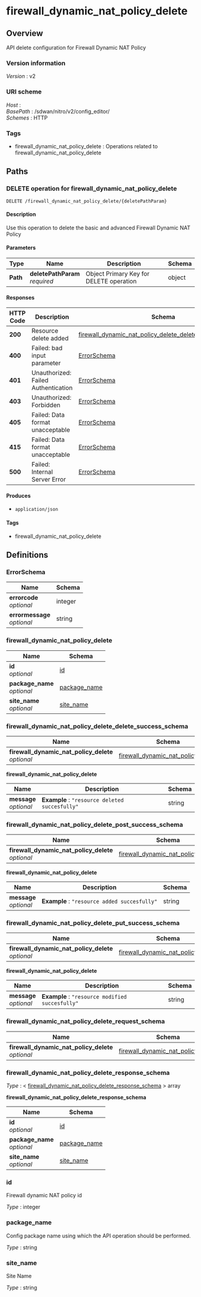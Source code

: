 # firewall\_dynamic\_nat\_policy\_delete


<a name="overview"></a>
## Overview
API delete configuration for Firewall Dynamic NAT Policy


### Version information
*Version* : v2


### URI scheme
*Host* : <MGMT-IP>  
*BasePath* : /sdwan/nitro/v2/config\_editor/  
*Schemes* : HTTP


### Tags

* firewall\_dynamic\_nat\_policy\_delete : Operations related to firewall\_dynamic\_nat\_policy\_delete 




<a name="paths"></a>
## Paths

<a name="firewall\_dynamic\_nat\_policy\_delete-deletepathparam-delete"></a>
### DELETE operation for firewall\_dynamic\_nat\_policy\_delete
```
DELETE /firewall_dynamic_nat_policy_delete/{deletePathParam}
```


#### Description
Use this operation to delete the basic and advanced Firewall Dynamic NAT Policy


#### Parameters

|Type|Name|Description|Schema|
|---|---|---|---|
|**Path**|**deletePathParam**  <br>*required*|Object Primary Key for DELETE operation|object|


#### Responses

|HTTP Code|Description|Schema|
|---|---|---|
|**200**|Resource delete added|[firewall\_dynamic\_nat\_policy\_delete\_delete\_success\_schema](#firewall\_dynamic\_nat\_policy\_delete\_delete\_success\_schema)|
|**400**|Failed: bad input parameter|[ErrorSchema](#errorschema)|
|**401**|Unauthorized: Failed Authentication|[ErrorSchema](#errorschema)|
|**403**|Unauthorized: Forbidden|[ErrorSchema](#errorschema)|
|**405**|Failed: Data format unacceptable|[ErrorSchema](#errorschema)|
|**415**|Failed: Data format unacceptable|[ErrorSchema](#errorschema)|
|**500**|Failed: Internal Server Error|[ErrorSchema](#errorschema)|


#### Produces

* `application/json`


#### Tags

* firewall\_dynamic\_nat\_policy\_delete




<a name="definitions"></a>
## Definitions

<a name="errorschema"></a>
### ErrorSchema

|Name|Schema|
|---|---|
|**errorcode**  <br>*optional*|integer|
|**errormessage**  <br>*optional*|string|


<a name="firewall\_dynamic\_nat\_policy\_delete"></a>
### firewall\_dynamic\_nat\_policy\_delete

|Name|Schema|
|---|---|
|**id**  <br>*optional*|[id](#id)|
|**package\_name**  <br>*optional*|[package\_name](#package\_name)|
|**site\_name**  <br>*optional*|[site\_name](#site\_name)|


<a name="firewall\_dynamic\_nat\_policy\_delete\_delete\_success\_schema"></a>
### firewall\_dynamic\_nat\_policy\_delete\_delete\_success\_schema

|Name|Schema|
|---|---|
|**firewall\_dynamic\_nat\_policy\_delete**  <br>*optional*|[firewall\_dynamic\_nat\_policy\_delete](#firewall\_dynamic\_nat\_policy\_delete\_delete\_success\_schema-firewall\_dynamic\_nat\_policy\_delete)|

<a name="firewall\_dynamic\_nat\_policy\_delete\_delete\_success\_schema-firewall\_dynamic\_nat\_policy\_delete"></a>
**firewall\_dynamic\_nat\_policy\_delete**

|Name|Description|Schema|
|---|---|---|
|**message**  <br>*optional*|**Example** : `"resource deleted succesfully"`|string|


<a name="firewall\_dynamic\_nat\_policy\_delete\_post\_success\_schema"></a>
### firewall\_dynamic\_nat\_policy\_delete\_post\_success\_schema

|Name|Schema|
|---|---|
|**firewall\_dynamic\_nat\_policy\_delete**  <br>*optional*|[firewall\_dynamic\_nat\_policy\_delete](#firewall\_dynamic\_nat\_policy\_delete\_post\_success\_schema-firewall\_dynamic\_nat\_policy\_delete)|

<a name="firewall\_dynamic\_nat\_policy\_delete\_post\_success\_schema-firewall\_dynamic\_nat\_policy\_delete"></a>
**firewall\_dynamic\_nat\_policy\_delete**

|Name|Description|Schema|
|---|---|---|
|**message**  <br>*optional*|**Example** : `"resource added succesfully"`|string|


<a name="firewall\_dynamic\_nat\_policy\_delete\_put\_success\_schema"></a>
### firewall\_dynamic\_nat\_policy\_delete\_put\_success\_schema

|Name|Schema|
|---|---|
|**firewall\_dynamic\_nat\_policy\_delete**  <br>*optional*|[firewall\_dynamic\_nat\_policy\_delete](#firewall\_dynamic\_nat\_policy\_delete\_put\_success\_schema-firewall\_dynamic\_nat\_policy\_delete)|

<a name="firewall\_dynamic\_nat\_policy\_delete\_put\_success\_schema-firewall\_dynamic\_nat\_policy\_delete"></a>
**firewall\_dynamic\_nat\_policy\_delete**

|Name|Description|Schema|
|---|---|---|
|**message**  <br>*optional*|**Example** : `"resource modified succesfully"`|string|


<a name="firewall\_dynamic\_nat\_policy\_delete\_request\_schema"></a>
### firewall\_dynamic\_nat\_policy\_delete\_request\_schema

|Name|Schema|
|---|---|
|**firewall\_dynamic\_nat\_policy\_delete**  <br>*optional*|[firewall\_dynamic\_nat\_policy\_delete](#firewall\_dynamic\_nat\_policy\_delete)|


<a name="firewall\_dynamic\_nat\_policy\_delete\_response\_schema"></a>
### firewall\_dynamic\_nat\_policy\_delete\_response\_schema
*Type* : < [firewall\_dynamic\_nat\_policy\_delete\_response\_schema](#firewall\_dynamic\_nat\_policy\_delete\_response\_schema-inline) > array

<a name="firewall\_dynamic\_nat\_policy\_delete\_response\_schema-inline"></a>
**firewall\_dynamic\_nat\_policy\_delete\_response\_schema**

|Name|Schema|
|---|---|
|**id**  <br>*optional*|[id](#id)|
|**package\_name**  <br>*optional*|[package\_name](#package\_name)|
|**site\_name**  <br>*optional*|[site\_name](#site\_name)|


<a name="id"></a>
### id
Firewall dynamic NAT policy id

*Type* : integer


<a name="package\_name"></a>
### package\_name
Config package name using which the API operation should be performed.

*Type* : string


<a name="site\_name"></a>
### site\_name
Site Name

*Type* : string





